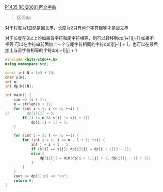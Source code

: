 [P1435 [IOI2000] 回文字串](https://www.luogu.com.cn/problem/P1435)

> 区间dp

对于程度为1显然是回文串，长度为2只有两个字符相等才是回文串

对于长度在3以上的如果首字符和尾字符相等，则可以转移到dp[i+1][j-1]
如果不相等 可以在字符串前面加上一个与尾字符相同的字符dp[i][j-1] + 1，也可以在最后加上与首字符相等的字符dp[i+1][j] + 1

```cpp
#include <bits/stdc++.h>
using namespace std;

const int N = 1e3 + 10;
char s[N];
int n;
int dp[N][N];

int main() {
    cin >> (s + 1);
    n = strlen(s + 1);
    for (int i = 1; i <= n; ++i) {
//        dp[i][i] = 0;
        if (i != n && s[i] != s[i + 1])
            dp[i][i + 1] = 1;
    }

    for (int l = 3; l <= n; ++l) {
        for (int i = 1; i <= n - l + 1; ++i) {
            int j = i + l - 1;
            if (s[i] == s[j]) dp[i][j] = dp[i + 1][j - 1];
            else {
                dp[i][j] = min(dp[i + 1][j] + 1, dp[i][j - 1] + 1);
            }
        }
    }
    cout << dp[1][n] << "\n";
    return 0;
}
```
